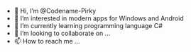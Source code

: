 - 👋 Hi, I’m @Codename-Pirky
- 👀 I’m interested in modern apps for Windows and Android
- 🌱 I’m currently learning programming language C#
- 💞️ I’m looking to collaborate on ...
- 📫 How to reach me ...

<!---
Codename-Pirky/Codename-Pirky is a ✨ special ✨ repository because its `README.md` (this file) appears on your GitHub profile.
You can click the Preview link to take a look at your changes.
--->
